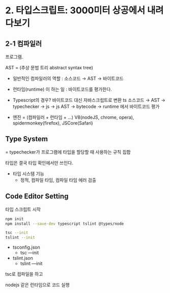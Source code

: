 # 2. 타입스크립트: 3000미터 상공에서 내려다보기

## 2-1 컴파일러

프로그램.

AST = (추상 문법 트리 abstract syntax tree)

- 일반적인 컴파일러의 역할 : 소스코드 → AST → 바이트코드

- 런타임(runtime) 이 하는 일 : 바이트코드를 평가한다.

- Typescript의 경우? 바이트코드 대신 자바스크립트로 변환 ts 소스코드 → AST →
  typechecker → js → js AST → bytecode → runtime 에서 바이트코드 평가

- 엔진 = (컴파일러 + 런타임 + …) V8(nodeJS, chrome, opera),
  spidermonkey(firefox), JSCore(Safari)

## Type System

= typechecker가 프로그램에 타입을 할당할 때 사용하는 규칙 집합

타입은 결국 타입 확인에서만 쓰인다.

- 타입 시스템 기능
  - 정적, 컴파일 타임, 컴파일 타임 에러 검출

## Code Editor Setting

타입 스크립트 시작

```bash
npm init
npm install --save-dev typescript tslint @types/node

tsc --init
tslint --init
```

- tsconfig.json
  - tsc —init
- tslint.json
  - tslint —init

tsc로 컴파일을 하고

nodejs 같은 런타임으로 코드 실행
